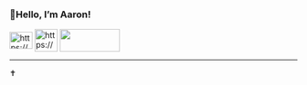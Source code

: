 <h3 align="left">👋Hello, I’m Aaron!</h3>

<a href="https://www.linkedin.com/in/aarontekle/" target="blank"><img align="center" src="https://raw.githubusercontent.com/rahuldkjain/github-profile-readme-generator/master/src/images/icons/Social/linked-in-alt.svg" alt="https://www.linkedin.com/in/aarontekle/" height="30" width="40" target=”_blank”/></a>
<a href="https://huggingface.co/Aatekle" target="blank"><img align="center" src="https://cdn-lfs.hf.co/repos/96/a2/96a2c8468c1546e660ac2609e49404b8588fcf5a748761fa72c154b2836b4c83/9cf16f4f32604eaf76dabbdf47701eea5a768ebcc7296acc1d1758181f71db73?response-content-disposition=inline%3B+filename*%3DUTF-8%27%27hf-logo.png%3B+filename%3D%22hf-logo.png%22%3B&response-content-type=image%2Fpng&Expires=1738278114&Policy=eyJTdGF0ZW1lbnQiOlt7IkNvbmRpdGlvbiI6eyJEYXRlTGVzc1RoYW4iOnsiQVdTOkVwb2NoVGltZSI6MTczODI3ODExNH19LCJSZXNvdXJjZSI6Imh0dHBzOi8vY2RuLWxmcy5oZi5jby9yZXBvcy85Ni9hMi85NmEyYzg0NjhjMTU0NmU2NjBhYzI2MDllNDk0MDRiODU4OGZjZjVhNzQ4NzYxZmE3MmMxNTRiMjgzNmI0YzgzLzljZjE2ZjRmMzI2MDRlYWY3NmRhYmJkZjQ3NzAxZWVhNWE3NjhlYmNjNzI5NmFjYzFkMTc1ODE4MWY3MWRiNzM%7EcmVzcG9uc2UtY29udGVudC1kaXNwb3NpdGlvbj0qJnJlc3BvbnNlLWNvbnRlbnQtdHlwZT0qIn1dfQ__&Signature=ktAbEaBYpE4seXp5l07VIRxjlux2vQDGEnSRpGc3d9S4BMvKqRv1Q2IHz26VhWb27hdZAha4nElWRfRs6t73eQfpxHWV8gBwIPqYnFqF02FK5pq4x6skCJdwxxWKVb9UmOn8l9XNYziP0C4tP2xI5Ot%7ET7PL4pIR2C3CH77YuDSNwWP-tZCEm-zzfRvLL5UlpdZBX7PuBrQ0O62ZfkSpaHjVzVg4yYHR1pm40xoWwmnuIiBwkHp%7Ex4hM%7EiSNEMIqK0pnRfmCYjKj2ESENOmkoNwitGv-c%7E7euEQCbMOxgw8xVJBrd3PSYDGARpOxb-RtDIa1lqNzraczGITbs%7EY2ew__&Key-Pair-Id=K3RPWS32NSSJCE" alt="https://huggingface.co/Aatekle" height="40" width="40" target=”_blank”/></a>
<a href="https://www.kaggle.com/aarontekle" target="blank"><img align="center" src="https://upload.wikimedia.org/wikipedia/commons/7/7c/Kaggle_logo.png" height="40" width="105" target=”_blank”/></a>
______________________________________________________________________________________________  
:latin_cross:
</p>
